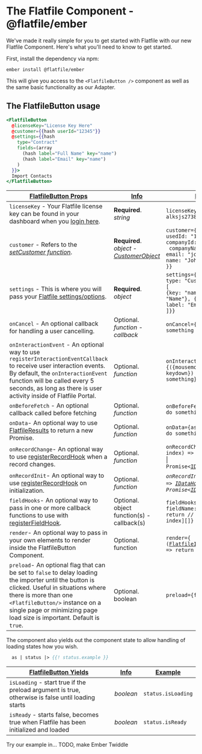 # The Flatfile Component - @flatfile/ember

We've made it really simple for you to get started with Flatfile with our new Flatfile Component. Here's what you'll need to know to get started.

First, install the dependency via npm:

`ember install @flatfile/ember`

This will give you access to the `<FlatfileButton />` component as well as the same basic functionality as our Adapter.

## The FlatfileButton usage

```hbs
<FlatfileButton
  @licenseKey="License Key Here"
  @customer={{hash userId="12345"}}
  @settings={{hash
    type="Contract"
    fields=(array
      (hash label="Full Name" key="name")
      (hash label="Email" key="name")
    )
  }}>
  Import Contacts
</FlatfileButton>
```

| **<u>FlatfileButton Props</u>**                                                                                         | **<u>Info</u>**               | <u>**Example**</u>                     |
| ----------------------------------------------------------------------------------------------------------------------- | ----------------------------- | -------------------------------------- |
|`licenseKey` - Your Flatfile license key can be found in your dashboard when you [login here](https://app.flatfile.io/login).|**Required**. <br /> _string_ | `licenseKey={'ah12-alksjs2738-shdkaj123'}` |
|`customer` - Refers to the _[setCustomer function](https://developers.flatfile.io/docs/sdk/classes/flatfileimporter#setcustomer)_. | **Required**. <br /> _object_ - [_CustomerObject_](https://developers.flatfile.io/docs/sdk/interfaces/customerobject) | `customer={{` <br />`usedId: "1234",`<br />`companyId: "12",`<br />` companyName: "ABC",`<br />`email: "john@doe.com",`<br />`name: "John Doe"`<br />`}}`|
|`settings` - This is where you will pass your [Flatfile settings/options](https://developers.flatfile.io/docs/options). | **Required**. <br />_object_ | `settings={{ `<br /> `type: "Customers", fields: [` <br /> `{key: "name", label: "Name"}, {key: "email", label: "Email"}`<br />`]}}` |
|`onCancel` - An optional callback for handling a user cancelling.|Optional. <br /> _function - callback_| `onCancel={() => { // do something }}`|
|`onInteractionEvent` - An optional way to use `registerInteractionEventCallback` to receive user interaction events. By default, the `onInteractionEvent` function will be called every 5 seconds, as long as there is user activity inside of Flatfile Portal.|Optional. <br />_function_| `onInteractionEvent={({mousemove, mousedown, keydown}) => // do something}`|
|`onBeforeFetch` - An optional callback called before fetching | Optional. <br />_function_ | `onBeforeFetch={() => { // do something}` |
|`onData`- An optional way to use [FlatfileResults](https://developers.flatfile.io/docs/sdk/classes/flatfileresults) to return a new Promise.|Optional. <br />_function_| `onData={async results => // do something}`|
|`onRecordChange`- An optional way to use [registerRecordHook](https://developers.flatfile.io/docs/datahooks#record-hooks-row-hooks) when a record changes.| Optional. <br /> _function_ |`onRecordChange={(data, index) => `[`IDataHookResponse`](https://developers.flatfile.io/docs/sdk/interfaces/idatahookresponse) &#124; `Promise<`[`IDataHookResponse`](https://developers.flatfile.io/docs/sdk/interfaces/idatahookresponse)`>}`|
|`onRecordInit`- An optional way to use [registerRecordHook](https://developers.flatfile.io/docs/datahooks#record-hooks-row-hooks) on initialization.|Optional. <br />_function_|_`onRecordInit={(data, index) => `[`IDataHookResponse`](https://developers.flatfile.io/docs/sdk/interfaces/idatahookresponse) &#124; `Promise<`[`IDataHookResponse`](https://developers.flatfile.io/docs/sdk/interfaces/idatahookresponse)`>}`_|
|`fieldHooks`- An optional way to pass in one or more callback functions to use with [registerFieldHook](https://developers.flatfile.io/docs/datahooks#field-hooks-column-hooks).|Optional. <br />object function(s) - callback(s)|`fieldHooks={`<br />`fieldName: (values) => { return // [`[`IDataHookRecord`](https://developers.flatfile.io/docs/sdk/interfaces/idatahookresponse/)`, index][]}`|
|`render`- An optional way to pass in your own elements to render inside the FlatfileButton Component.|Optional. <br />function |`render={`<br />`(`[`FlatfileImporter`](https://developers.flatfile.io/docs/sdk/classes/flatfileimporter)`, `[`launch`](https://github.com/FlatFilers/react-adapter/blob/master/src/components/FlatFileButton.tsx#L83)`) => return ReactElement}`|
|`preload`- An optional flag that can be set to `false` to delay loading the importer until the button is clicked. Useful in situations where there is more than one `<FlatfileButton/>` instance on a single page or minimizing page load size is important. Default is `true`.|Optional. <br />boolean |`preload={false}`|

The component also yields out the component state to allow handling of loading states how you wish.

```hbs
  as | status |> {{! status.example }}
```

| **<u>FlatfileButton Yields</u>**                                                                                        | **<u>Info</u>**               | <u>**Example**</u>                     |
| ----------------------------------------------------------------------------------------------------------------------- | ----------------------------- | -------------------------------------- |
|`isLoading` - start true if the preload argument is true, otherwise is false until loading starts | _boolean_ | `status.isLoading` |
|`isReady` - starts false, becomes true when Flatfile has been initialized and loaded | _boolean_ | `status.isReady` |

Try our example in... TODO, make Ember Twiddle

